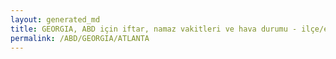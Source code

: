 ```yaml
---
layout: generated_md
title: GEORGIA, ABD için iftar, namaz vakitleri ve hava durumu - ilçe/eyalet seç
permalink: /ABD/GEORGIA/ATLANTA
---
```


<script type="text/javascript">
  var country = ABD;
  var city = GEORGIA;
  var state = ATLANTA;
  var lat = 72;
  var lon = 21;
</script>
